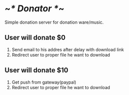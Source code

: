 ~*$*~ Donator ~*$*~
===================

Simple donation server for donation ware/music.


## User will donate $0

1. Send email to his addres after delay with download link
2. Redirect user to proper file he want to download

## User will donate $10

1. Get push from gateway(paypal)
2. Redirect user to proper file he want to download
